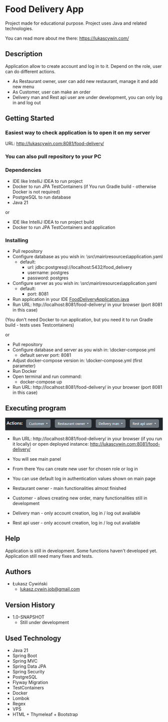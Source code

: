 # Food Delivery App

Project made for educational purpose. Project uses Java and related technologies.

You can read more about me there: https://lukascywin.com/

## Description

Application allow to create account and log in to it.
Depend on the role, user can do different actions.
* As Restaurant owner, user can add new restaurant, manage it and add new menu
* As Customer, user can make an order
* Delivery man and Rest api user are under development, you can only log in and log out

## Getting Started

### Easiest way to check application is to open it on my server
URL: http://lukascywin.com:8081/food-delivery/

### You can also pull repository to your PC
### Dependencies

* IDE like IntelliJ IDEA to run project
* Docker to run JPA TestContainers (if You run Gradle build - otherwise Docker is not required)
* PostgreSQL to run database
* Java 21

or

* IDE like IntelliJ IDEA to run project build
* Docker to run JPA TestContainers and application

### Installing

* Pull repository
* Configure database as you wish in: \src\main\resources\application.yaml
  * default:
    * url: jdbc:postgresql://localhost:5432/food_delivery
    * username: postgres
    * password: postgres
* Configure server as you wish in: \src\main\resources\application.yaml
  * default:
    * port: 8081
* Run application in your IDE [FoodDeliveryApplication.java](src%2Fmain%2Fjava%2Fpl%2Fproject%2FFoodDeliveryApplication.java)
* Run URL: http://localhost:8081/food-delivery/ in your browser (port 8081 in this case)

(You don't need Docker to run application, but you need it to run Gradle build - tests uses Testcontainers)

or

* Pull repository
* Configure database and server as you wish in: \docker-compose.yml
  * default server port: 8081
* Adjust docker-compose version in: \docker-compose.yml (first parameter)
* Run Docker
* Open terminal and run command:
  * docker-compose up
* Run URL: http://localhost:8081/food-delivery/ in your browser (port 8081 in this case)
    

## Executing program

![main_panel](./images/main-panel.png)

* Run URL: http://localhost:8081/food-delivery/ in your browser (if you run it locally) or open deployed instance: http://lukascywin.com:8081/food-delivery/
* You will see main panel
* From there You can create new user for chosen role or log in
* You can use default log in authentication values shown on main page

* Restaurant owner - main functionalities almost finished
* Customer - allows creating new order, many functionalities still in development
* Delivery man - only account creation, log in / log out available
* Rest api user - only account creation, log in / log out available

## Help

Application is still in development. Some functions haven't developed yet.
Application still need many fixes and tests.

## Authors

* Łukasz Cywiński
  * lukasz.cywin.job@gmail.com

## Version History

* 1.0-SNAPSHOT
    * Still under development

## Used Technology

* Java 21
* Spring Boot
* Spring MVC
* Spring Data JPA
* Spring Security
* PostgreSQL
* Flyway Migration
* TestContainers
* Docker
* Lombok
* Regex
* VPS
* HTML + Thymeleaf + Bootstrap
